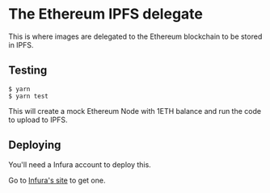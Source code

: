 # The Ethereum IPFS delegate

This is where images are delegated to the Ethereum blockchain to be stored in IPFS.

## Testing

```
$ yarn
$ yarn test
```
This will create a mock Ethereum Node with 1ETH balance and run the code to upload to IPFS.

## Deploying

You'll need a Infura account to deploy this.

Go to [Infura's site](https://infura.io) to get one.